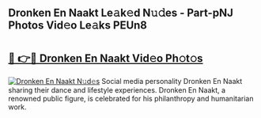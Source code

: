 ## Dronken En Naakt Le𝚊k𝚎d N𝚞𝚍es - Part-pNJ Photos Vid𝚎o Le𝚊ks PEUn8

# <h2><a href="http://fb6w61x.evod.top/?m=Dronken+En+Naakt">🔗 👉🔴 Dronken En Naakt Vid𝚎o Ph𝚘t𝚘s</a></h2>

[![Dronken En Naakt N𝚞d𝚎s](https://i.imgur.com/8V9OHl7.gif)](http://fb6w61x.evod.top/?m=Dronken+En+Naakt)
Social media personality Dronken En Naakt sharing their dance and lifestyle experiences. Dronken En Naakt, a renowned public figure, is celebrated for his philanthropy and humanitarian work. 
